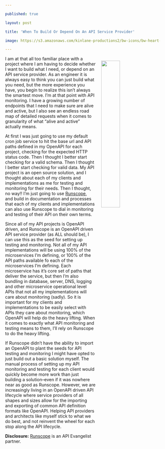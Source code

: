 ---
published: true
layout: post
title: 'When To Build Or Depend On An API Service Provider'
image: https://s3.amazonaws.com/kinlane-productions2/bw-icons/bw-heart-monitor.png
---

<p><a href="http://monitoring.apievangelist.com/"><img src="https://s3.amazonaws.com/kinlane-productions2/bw-icons/bw-heart-monitor.png" align="right" width="35%" style="padding: 15px;" /></a>
<p>I am at that all too familiar place with a project where I am having to decide whether I want to build what I need, or depend on an API service provider. As an engineer it is always easy to think you can just build what you need, but the more experience you have, you begin to realize this isn’t always the smartest move. I’m at that point with API monitoring. I have a growing number of endpoints that I need to make sure are alive and active, but I also see an endless road map of detailed requests when it comes to granularity of what “alive and active” actually means.

<p>At first I was just going to use my default cron job service to hit the base url and API paths defined in my OpenAPI for each project, checking for the expected HTTP status code. Then I thought I better start checking for a valid schema. Then I thought I better start checking for valid data. My API project is an open source solution, and I thought about each of my clients and implementations as me for testing and monitoring for their needs. Then I thought, no way!! I’m just going to use <a href="http://apis.how/8nlsropidv">Runscope</a>, and build in documentation and processes that each of my clients and implementations can also use Runscope to dial in monitoring and testing of their API on their own terms.

<p>Since all of my API projects is OpenAPI driven, and Runscope is an OpenAPI driven API service provider (as ALL should be), I can use this as the seed for setting up testing and monitoring. Not all of my API implementations will be using 100% of the microservices I’m defining, or 100% of the API paths available fo each of the microservices I’m defining. Each microservice has it’s core set of paths that deliver the service, but then I’m also bundling in database, server, DNS, logging and other microservice operational level APIs that not all my implementations will care about monitoring (sadly). So it is important for my clients and implementations to be easily select with APIs they care about monitoring, which OpenAPI will help do the heavy lifting. When it comes to exactly what API monitoring and testing means to them, I’ll rely on Runscope to do the heavy lifting.

<p>If Runscope didn’t have the ability to import an OpenAPI to plant the seeds for API testing and monitoring I might have opted to just build out a basic solution myself. The manual process of setting up my API monitoring and testing for each client would quickly become more work than just building a solution–even if it was nowhere near as good as Runscope. However, we are increasingly living in an OpenAPI driven API lifecycle where service providers of all shapes and sizes allow for the importing and exporting of common API definition formats like OpenAPI. Helping API providers and architects like myself stick to what we do best, and not reinvent the wheel for each stop along the API lifecycle.

<p><strong>Disclosure:</strong> <a href="http://apis.how/8nlsropidv">Runscope</a> is an API Evangelist partner.


